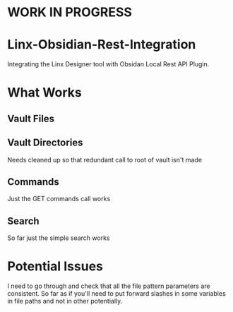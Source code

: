 # WORK IN PROGRESS

# Linx-Obsidian-Rest-Integration
Integrating the Linx Designer tool with Obsidan Local Rest API Plugin.

# What Works
## Vault Files

## Vault Directories
Needs cleaned up so that redundant call to root of vault isn't made

## Commands
Just the GET commands call works

## Search
So far just the simple search works

# Potential Issues

I need to go through and check that all the file pattern parameters are consistent. So far as if you'll need to put forward slashes in some variables in file paths and not in other potentially. 
